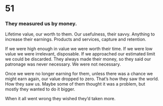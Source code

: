 # 51

### They measured us by money.

Lifetime value, our worth to them. Our usefulness, their savvy. Anything to increase their earnings. Products and services, capture and retention. 

If we were high enough in value we were worth their time. If we were low value we were irrelevant, disposable. If we approached our estimated limit we could be discarded. They always made their money, so they said our patronage was never necessary. We were not necessary.

Once we were no longer earning for them, unless there was a chance we might earn again, our value dropped to zero. That’s how they saw the world. How they saw us. Maybe some of them thought it was a problem, but mostly they wanted to do it bigger. 

When it all went wrong they wished they’d taken more. 